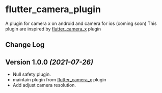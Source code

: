 # flutter_camera_plugin

A plugin for camera x on android and camera for ios (coming soon)
This plugin are inspired by [flutter_camera_x](https://github.com/Pranjal2041/flutter_camera_x) plugin

## Change Log

Version 1.0.0 *(2021-07-26)*
----------------------------
 * Null safety plugin.
 * maintain plugin from [flutter_camera_x](https://github.com/Pranjal2041/flutter_camera_x) plugin
 * Add adjust camera resolution.

